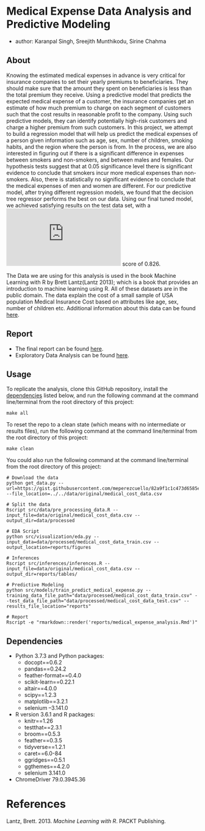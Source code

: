 
# Medical Expense Data Analysis and Predictive Modeling

  - author: Karanpal Singh, Sreejith Munthikodu, Sirine Chahma

## About

Knowing the estimated medical expenses in advance is very critical for
insurance companies to set their yearly premiums to beneficiaries. They
should make sure that the amount they spent on beneficiaries is less
than the total premium they receive. Using a predictive model that
predicts the expected medical expense of a customer, the insurance
companies get an estimate of how much premium to charge on each segment
of customers such that the cost results in reasonable profit to the
company. Using such predictive models, they can identify potentially
high-risk customers and charge a higher premium from such customers. In
this project, we attempt to build a regression model that will help us
predict the medical expenses of a person given information such as age,
sex, number of children, smoking habits, and the region where the person
is from. In the process, we are also interested in figuring out if there
is a significant difference in expenses between smokers and non-smokers,
and between males and females. Our hypothesis tests suggest that at 0.05
significance level there is significant evidence to conclude that
smokers incur more medical expenses than non-smokers. Also, there is
statistically no significant evidence to conclude that the medical
expenses of men and women are different. For our predictive model, after
trying different regression models, we found that the decision tree
regressor performs the best on our data. Using our final tuned model, we
achieved satisfying results on the test data set, with a
![R^2](https://latex.codecogs.com/png.latex?R%5E2 "R^2") score of 0.826.

The Data we are using for this analysis is used in the book Machine
Learning with R by Brett Lantz(Lantz 2013); which is a book that
provides an introduction to machine learning using R. All of these
datasets are in the public domain. The data explain the cost of a small
sample of USA population Medical Insurance Cost based on attributes like
age, sex, number of children etc. Additional information about this data
can be found
[here](https://gist.github.com/meperezcuello/82a9f1c1c473d6585e750ad2e3c05a41).

## Report

  - The final report can be found
    [here](https://github.com/UBC-MDS/DSCI_522_group_401/blob/master/reports/medical_expense_analysis.md).
  - Exploratory Data Analysis can be found
    [here](https://github.com/UBC-MDS/DSCI_522_group_401/blob/master/notebooks/EDA.ipynb).

## Usage

To replicate the analysis, clone this GitHub repository, install the
[dependencies](#dependencies) listed below, and run the following
command at the command line/terminal from the root directory of this
project:

    make all

To reset the repo to a clean state (which means with no intermediate or
results files), run the following command at the command line/terminal
from the root directory of this project:

    make clean

You could also run the following command at the command line/terminal
from the root directory of this project:

    # Download the data
    python get_data.py --url=https://gist.githubusercontent.com/meperezcuello/82a9f1c1c473d6585e750ad2e3c05a41/raw/d42d226d0dd64e7f5395a0eec1b9190a10edbc03/Medical_Cost.csv --file_location=../../data/original/medical_cost_data.csv

    # Split the data
    Rscript src/data/pre_processing_data.R --input_file=data/original/medical_cost_data.csv --output_dir=data/processed

    # EDA Script
    python src/visualization/eda.py --input_data=data/processed/medical_cost_data_train.csv --output_location=reports/figures

    # Inferences
    Rscript src/inferences/inferences.R --input_file=data/original/medical_cost_data.csv --output_dir=reports/tables/

    # Predictive Modeling
    python src/models/train_predict_medical_expense.py --training_data_file_path="data/processed/medical_cost_data_train.csv" --test_data_file_path="data/processed/medical_cost_data_test.csv" --results_file_location="reports"

    # Report
    Rscript -e "rmarkdown::render('reports/medical_expense_analysis.Rmd')"

## Dependencies

  - Python 3.7.3 and Python packages:
      - docopt==0.6.2
      - pandas==0.24.2
      - feather-format==0.4.0
      - scikit-learn==0.22.1
      - altair==4.0.0
      - scipy==1.2.3
      - matplotlib==3.2.1
      - selenium –3.141.0
  - R version 3.6.1 and R packages:
      - knitr==1.26
      - testthat==2.3.1
      - broom==0.5.3
      - feather==0.3.5
      - tidyverse==1.2.1
      - caret==6.0-84
      - ggridges==0.5.1
      - ggthemes==4.2.0
      - selenium 3.141.0
  - ChromeDriver 79.0.3945.36

# References

<div id="refs" class="references">

<div id="ref-source">

Lantz, Brett. 2013. *Machine Learning with R*. PACKT Publishing.

</div>

</div>
